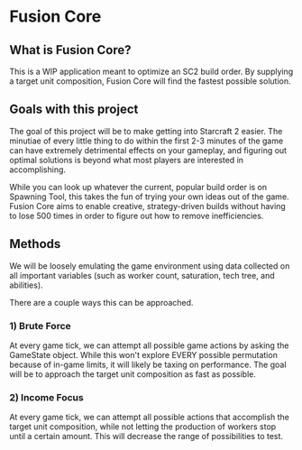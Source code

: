 # Fusion Core

## What is Fusion Core?

This is a WIP application meant to optimize an SC2 build order.
By supplying a target unit composition, Fusion Core will find the fastest possible solution.

## Goals with this project

The goal of this project will be to make getting into Starcraft 2 easier.
The minutiae of every little thing to do within the first 2-3 minutes of the game can have
extremely detrimental effects on your gameplay, and figuring out optimal solutions is beyond
what most players are interested in accomplishing.

While you can look up whatever the current, popular build order is on Spawning Tool, this
takes the fun of trying your own ideas out of the game. Fusion Core aims to enable creative,
strategy-driven builds without having to lose 500 times in order to figure out how to remove
inefficiencies.

## Methods

We will be loosely emulating the game environment using data collected on all important variables
(such as worker count, saturation, tech tree, and abilities).

There are a couple ways this can be approached.

### 1) Brute Force

At every game tick, we can attempt all possible game actions by asking the GameState object.
While this won't explore EVERY possible permutation because of in-game limits, it will likely be taxing on performance.
The goal will be to approach the target unit composition as fast as possible.

### 2) Income Focus

At every game tick, we can attempt all possible actions that accomplish the target unit composition, while not
letting the production of workers stop until a certain amount. This will decrease the range of possibilities to test.
